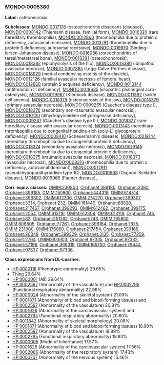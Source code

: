 
### [MONDO:0005380](http://purl.obolibrary.org/obo/MONDO_0005380)
**Label:** osteonecrosis

**Subclasses:** [MONDO:0017178](http://purl.obolibrary.org/obo/MONDO_0017178) (osteochondritis dissecans (disease)), [MONDO:0008142](http://purl.obolibrary.org/obo/MONDO_0008142) (Thiemann disease, familial form), [MONDO:0016320](http://purl.obolibrary.org/obo/MONDO_0016320) (rare hereditary thrombophilia), [MONDO:0012860](http://purl.obolibrary.org/obo/MONDO_0012860) (thrombophilia due to protein c deficiency, autosomal recessive), [MONDO:0013791](http://purl.obolibrary.org/obo/MONDO_0013791) (thrombophilia due to protein S deficiency, autosomal recessive), [MONDO:0019970](http://purl.obolibrary.org/obo/MONDO_0019970) (Sinding-larsen-Johansson disease), [MONDO:0016086](http://purl.obolibrary.org/obo/MONDO_0016086) (osteochondritis of tarsal/metatarsal bone), [MONDO:0018381](http://purl.obolibrary.org/obo/MONDO_0018381) (osteochondrosis), [MONDO:0018382](http://purl.obolibrary.org/obo/MONDO_0018382) (epiphysiolysis of the hip), [MONDO:0018380](http://purl.obolibrary.org/obo/MONDO_0018380) (idiopathic avascular necrosis), [MONDO:0007885](http://purl.obolibrary.org/obo/MONDO_0007885) (Legg-Calve-Perthes disease), [MONDO:0018929](http://purl.obolibrary.org/obo/MONDO_0018929) (medial condensing osteitis of the clavicle), [MONDO:0012126](http://purl.obolibrary.org/obo/MONDO_0012126) (familial avascular necrosis of femoral head), [MONDO:0012868](http://purl.obolibrary.org/obo/MONDO_0012868) (protein S acquired deficiency), [MONDO:0013144](http://purl.obolibrary.org/obo/MONDO_0013144) (antithrombin III deficiency), [MONDO:0018635](http://purl.obolibrary.org/obo/MONDO_0018635) (idiopathic phalangeal acro-osteolysis), [MONDO:0019967](http://purl.obolibrary.org/obo/MONDO_0019967) (Kienbock disease), [MONDO:0011382](http://purl.obolibrary.org/obo/MONDO_0011382) (sickle cell anemia), [MONDO:0018378](http://purl.obolibrary.org/obo/MONDO_0018378) (osteonecrosis of the jaw), [MONDO:0018379](http://purl.obolibrary.org/obo/MONDO_0018379) (primary avascular necrosis), [MONDO:0009265](http://purl.obolibrary.org/obo/MONDO_0009265) (Gaucher's disease type i), [MONDO:0018376](http://purl.obolibrary.org/obo/MONDO_0018376) (secondary non-traumatic avascular necrosis), [MONDO:0010130](http://purl.obolibrary.org/obo/MONDO_0010130) (dihydropyrimidine dehydrogenase deficiency), [MONDO:0009267](http://purl.obolibrary.org/obo/MONDO_0009267) (Gaucher's disease type III), [MONDO:0018377](http://purl.obolibrary.org/obo/MONDO_0018377) (rare hereditary disease with avascular necrosis), [MONDO:0013143](http://purl.obolibrary.org/obo/MONDO_0013143) (hereditary thrombophilia due to congenital histidine-rich (poly-L) glycoprotein deficiency), [MONDO:0008410](http://purl.obolibrary.org/obo/MONDO_0008410) (Scheuermann's disease), [MONDO:0019144](http://purl.obolibrary.org/obo/MONDO_0019144) (hereditary thrombophilia due to congenital protein S deficiency), [MONDO:0018374](http://purl.obolibrary.org/obo/MONDO_0018374) (secondary avascular necrosis), [MONDO:0019145](http://purl.obolibrary.org/obo/MONDO_0019145) (hereditary thrombophilia due to congenital protein c deficiency), [MONDO:0018375](http://purl.obolibrary.org/obo/MONDO_0018375) (traumatic avascular necrosis), [MONDO:0018373](http://purl.obolibrary.org/obo/MONDO_0018373) (avascular necrosis), [MONDO:0008316](http://purl.obolibrary.org/obo/MONDO_0008316) (thrombophilia due to protein c deficiency, autosomal dominant), [MONDO:0012911](http://purl.obolibrary.org/obo/MONDO_0012911) (pseudohypoparathyroidism type 1C), [MONDO:0019968](http://purl.obolibrary.org/obo/MONDO_0019968) (Osgood-Schlatter disease), [MONDO:0019969](http://purl.obolibrary.org/obo/MONDO_0019969) (Panner disease), 

**Corr. equiv. classes:** [OMIM:230800](http://purl.obolibrary.org/obo/OMIM_230800), [Orphanet:399180](http://www.orpha.net/ORDO/Orphanet_399180), [Orphanet:2380](http://www.orpha.net/ORDO/Orphanet_2380), [Orphanet:399185](http://www.orpha.net/ORDO/Orphanet_399185), [OMIM:150600](http://purl.obolibrary.org/obo/OMIM_150600), [Orphanet:444316](http://www.orpha.net/ORDO/Orphanet_444316), [OMIM:614514](http://purl.obolibrary.org/obo/OMIM_614514), [Orphanet:399302](http://www.orpha.net/ORDO/Orphanet_399302), [OMIM:612336](http://purl.obolibrary.org/obo/OMIM_612336), [OMIM:274270](http://purl.obolibrary.org/obo/OMIM_274270), [Orphanet:399307](http://www.orpha.net/ORDO/Orphanet_399307), [Orphanet:3314](http://www.orpha.net/ORDO/Orphanet_3314), [Orphanet:232](http://www.orpha.net/ORDO/Orphanet_232), [OMIM:181440](http://purl.obolibrary.org/obo/OMIM_181440), [Orphanet:86820](http://www.orpha.net/ORDO/Orphanet_86820), [Orphanet:217467](http://www.orpha.net/ORDO/Orphanet_217467), [Orphanet:399293](http://www.orpha.net/ORDO/Orphanet_399293), [OMIM:612462](http://purl.obolibrary.org/obo/OMIM_612462), [Orphanet:399175](http://www.orpha.net/ORDO/Orphanet_399175), [Orphanet:2054](http://www.orpha.net/ORDO/Orphanet_2054), [OMIM:613116](http://purl.obolibrary.org/obo/OMIM_613116), [OMIM:612304](http://purl.obolibrary.org/obo/OMIM_612304), [OMIM:613118](http://purl.obolibrary.org/obo/OMIM_613118), [Orphanet:745](http://www.orpha.net/ORDO/Orphanet_745), [Orphanet:82](http://www.orpha.net/ORDO/Orphanet_82), [Orphanet:251262](http://www.orpha.net/ORDO/Orphanet_251262), [Orphanet:743](http://www.orpha.net/ORDO/Orphanet_743), [OMIM:165800](http://purl.obolibrary.org/obo/OMIM_165800), [OMIM:608805](http://purl.obolibrary.org/obo/OMIM_608805), [Orphanet:77261](http://www.orpha.net/ORDO/Orphanet_77261), [Orphanet:399164](http://www.orpha.net/ORDO/Orphanet_399164), [Orphanet:1675](http://www.orpha.net/ORDO/Orphanet_1675), [OMIM:231000](http://purl.obolibrary.org/obo/OMIM_231000), [OMIM:176860](http://purl.obolibrary.org/obo/OMIM_176860), [Orphanet:217454](http://www.orpha.net/ORDO/Orphanet_217454), [Orphanet:399169](http://www.orpha.net/ORDO/Orphanet_399169), [Orphanet:26349](http://www.orpha.net/ORDO/Orphanet_26349), [Orphanet:399329](http://www.orpha.net/ORDO/Orphanet_399329), [Orphanet:3135](http://www.orpha.net/ORDO/Orphanet_3135), [Orphanet:77259](http://www.orpha.net/ORDO/Orphanet_77259), [Orphanet:2764](http://www.orpha.net/ORDO/Orphanet_2764), [OMIM:603903](http://purl.obolibrary.org/obo/OMIM_603903), [Orphanet:97335](http://www.orpha.net/ORDO/Orphanet_97335), [Orphanet:97332](http://www.orpha.net/ORDO/Orphanet_97332), [Orphanet:57196](http://www.orpha.net/ORDO/Orphanet_57196), [Orphanet:399319](http://www.orpha.net/ORDO/Orphanet_399319), [OMIM:165700](http://purl.obolibrary.org/obo/OMIM_165700), [Orphanet:79444](http://www.orpha.net/ORDO/Orphanet_79444), [Orphanet:97337](http://www.orpha.net/ORDO/Orphanet_97337), [Orphanet:97336](http://www.orpha.net/ORDO/Orphanet_97336), 

**Class expressions from DL-Learner:**

- [HP:0000118](http://purl.obolibrary.org/obo/HP_0000118) (Phenotypic abnormality) 29.65%
- Thing 29.64%
- [HP:0000001](http://purl.obolibrary.org/obo/HP_0000001) (All) 29.64%
- [HP:0002597](http://purl.obolibrary.org/obo/HP_0002597) (Abnormality of the vasculature) and [HP:0002795](http://purl.obolibrary.org/obo/HP_0002795) (Functional respiratory abnormality) 22.98%
- [HP:0000924](http://purl.obolibrary.org/obo/HP_0000924) (Abnormality of the skeletal system) 21.09%
- [HP:0001871](http://purl.obolibrary.org/obo/HP_0001871) (Abnormality of blood and blood-forming tissues) and [HP:0002597](http://purl.obolibrary.org/obo/HP_0002597) (Abnormality of the vasculature) 20.81%
- [HP:0001626](http://purl.obolibrary.org/obo/HP_0001626) (Abnormality of the cardiovascular system) and [HP:0002795](http://purl.obolibrary.org/obo/HP_0002795) (Functional respiratory abnormality) 20.60%
- [HP:0011842](http://purl.obolibrary.org/obo/HP_0011842) (Abnormality of skeletal morphology) 20.08%
- [HP:0001871](http://purl.obolibrary.org/obo/HP_0001871) (Abnormality of blood and blood-forming tissues) 18.90%
- [HP:0002597](http://purl.obolibrary.org/obo/HP_0002597) (Abnormality of the vasculature) 18.88%
- [HP:0002795](http://purl.obolibrary.org/obo/HP_0002795) (Functional respiratory abnormality) 18.80%
- [HP:0000005](http://purl.obolibrary.org/obo/HP_0000005) (Mode of inheritance) 17.57%
- [HP:0001626](http://purl.obolibrary.org/obo/HP_0001626) (Abnormality of the cardiovascular system) 17.56%
- [HP:0002086](http://purl.obolibrary.org/obo/HP_0002086) (Abnormality of the respiratory system) 17.43%
- [HP:0000707](http://purl.obolibrary.org/obo/HP_0000707) (Abnormality of the nervous system) 15.46%


